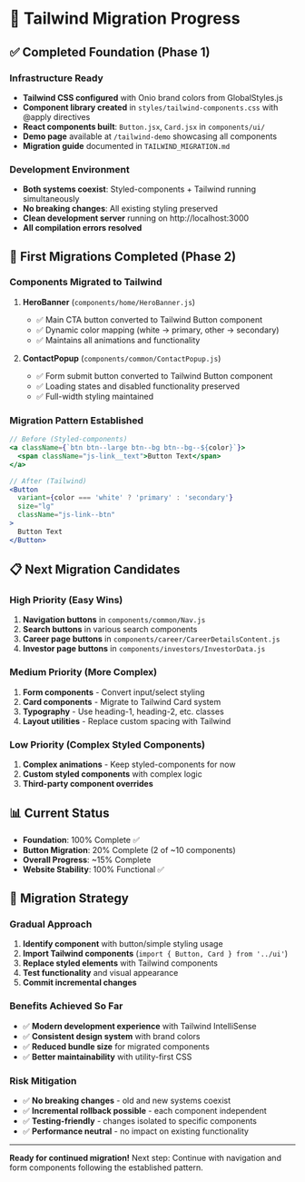 # 🎯 Tailwind Migration Progress

## ✅ Completed Foundation (Phase 1)

### Infrastructure Ready
- **Tailwind CSS configured** with Onio brand colors from GlobalStyles.js
- **Component library created** in `styles/tailwind-components.css` with @apply directives
- **React components built**: `Button.jsx`, `Card.jsx` in `components/ui/`
- **Demo page** available at `/tailwind-demo` showcasing all components
- **Migration guide** documented in `TAILWIND_MIGRATION.md`

### Development Environment
- **Both systems coexist**: Styled-components + Tailwind running simultaneously
- **No breaking changes**: All existing styling preserved
- **Clean development server** running on http://localhost:3000
- **All compilation errors resolved**

## 🚀 First Migrations Completed (Phase 2)

### Components Migrated to Tailwind
1. **HeroBanner** (`components/home/HeroBanner.js`)
   - ✅ Main CTA button converted to Tailwind Button component
   - ✅ Dynamic color mapping (white → primary, other → secondary)
   - ✅ Maintains all animations and functionality

2. **ContactPopup** (`components/common/ContactPopup.js`) 
   - ✅ Form submit button converted to Tailwind Button component
   - ✅ Loading states and disabled functionality preserved
   - ✅ Full-width styling maintained

### Migration Pattern Established
```jsx
// Before (Styled-components)
<a className={`btn btn--large btn--bg btn--bg--${color}`}>
  <span className="js-link__text">Button Text</span>
</a>

// After (Tailwind)
<Button 
  variant={color === 'white' ? 'primary' : 'secondary'}
  size="lg"
  className="js-link--btn"
>
  Button Text
</Button>
```

## 📋 Next Migration Candidates

### High Priority (Easy Wins)
1. **Navigation buttons** in `components/common/Nav.js`
2. **Search buttons** in various search components
3. **Career page buttons** in `components/career/CareerDetailsContent.js`
4. **Investor page buttons** in `components/investors/InvestorData.js`

### Medium Priority (More Complex)
1. **Form components** - Convert input/select styling
2. **Card components** - Migrate to Tailwind Card system
3. **Typography** - Use heading-1, heading-2, etc. classes
4. **Layout utilities** - Replace custom spacing with Tailwind

### Low Priority (Complex Styled Components)
1. **Complex animations** - Keep styled-components for now
2. **Custom styled components** with complex logic
3. **Third-party component overrides**

## 📊 Current Status

- **Foundation**: 100% Complete ✅
- **Button Migration**: 20% Complete (2 of ~10 components)
- **Overall Progress**: ~15% Complete
- **Website Stability**: 100% Functional ✅

## 🎯 Migration Strategy

### Gradual Approach
1. **Identify component** with button/simple styling usage
2. **Import Tailwind components** (`import { Button, Card } from '../ui'`)
3. **Replace styled elements** with Tailwind components
4. **Test functionality** and visual appearance
5. **Commit incremental changes**

### Benefits Achieved So Far
- ✅ **Modern development experience** with Tailwind IntelliSense
- ✅ **Consistent design system** with brand colors
- ✅ **Reduced bundle size** for migrated components
- ✅ **Better maintainability** with utility-first CSS

### Risk Mitigation
- ✅ **No breaking changes** - old and new systems coexist
- ✅ **Incremental rollback possible** - each component independent
- ✅ **Testing-friendly** - changes isolated to specific components
- ✅ **Performance neutral** - no impact on existing functionality

---

**Ready for continued migration!** Next step: Continue with navigation and form components following the established pattern.